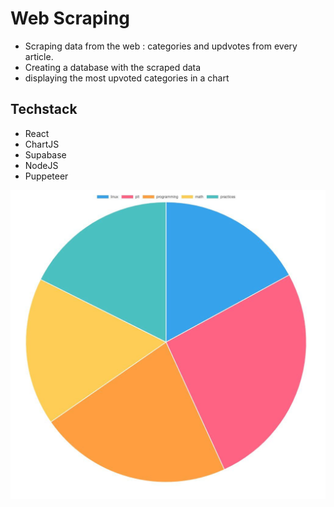 # Web Scraping

- Scraping data from the web : categories and updvotes from every article.
- Creating a database with the scraped data
- displaying the most upvoted categories in a chart

## Techstack

- React
- ChartJS
- Supabase
- NodeJS
- Puppeteer

![Chart](chart.jpeg)
